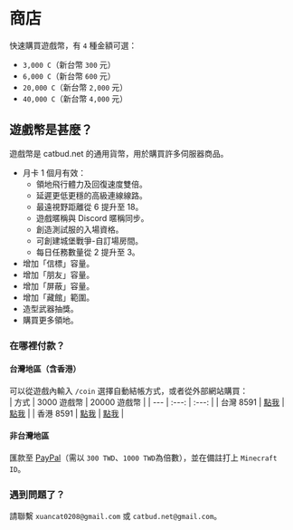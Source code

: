 # 商店
快速購買遊戲幣，有 `4` 種金額可選：
- `3,000 C`（新台幣 `300` 元）
- `6,000 C`（新台幣 `600` 元）
- `20,000 C`（新台幣 `2,000` 元）
- `40,000 C`（新台幣 `4,000` 元）

## 遊戲幣是甚麼？
遊戲幣是 catbud.net 的通用貨幣，用於購買許多伺服器商品。
- 月卡 1 個月有效：
    - 領地飛行體力及回復速度雙倍。
    - 延遲更低更穩的高級連線線路。
    - 最遠視野距離從 6 提升至 18。
    - 遊戲暱稱與 Discord 暱稱同步。
    - 創造測試服的入場資格。
    - 可創建城堡戰爭-自訂場房間。
    - 每日任務數量從 2 提升至 3。
- 增加「信標」容量。
- 增加「朋友」容量。
- 增加「屏蔽」容量。
- 增加「藏館」範圍。
- 造型武器抽獎。
- 購買更多領地。

### 在哪裡付款？
#### 台灣地區（含香港）
可以從遊戲內輸入 `/coin` 選擇自動結帳方式，或者從外部網站購買：  
| 方式 | 3000 遊戲幣 | 20000 遊戲幣 |
| --- | :---: | :---: |
| 台灣 8591 | [點我](https://www.8591.com.tw/v3/mall/detail/2408324634) | [點我](https://www.8591.com.tw/v3/mall/detail/2408324638) |
| 香港 8591 | [點我](https://www.8591.com.hk/mall/detail/45065798) | [點我](https://www.8591.com.hk/mall/detail/45065801) |

#### 非台灣地區
匯款至 [PayPal](https://paypal.me/xuancat0208?country.x=TW&locale.x=zh_TW)（需以 `300 TWD`、`1000 TWD`為倍數），並在備註打上 `Minecraft ID`。


### 遇到問題了？
請聯繫 `xuancat0208@gmail.com` 或 `catbud.net@gmail.com`。
